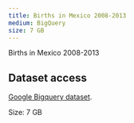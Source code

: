 ```yaml
---
title: Births in Mexico 2008-2013
medium: BigQuery
size: 7 GB
---
```

Births in Mexico 2008-2013

## Dataset access

[Google Bigquery dataset][bigquery].

Size: 7 GB

[bigquery]: https://bigquery.cloud.google.com/table/fh-bigquery:mexico.nacimientos_2008_2013
